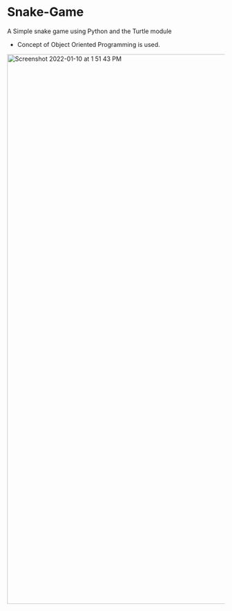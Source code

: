 # Snake-Game
A Simple snake game using Python and the Turtle module
  - Concept of Object Oriented Programming is used.
 
<img width="1274" alt="Screenshot 2022-01-10 at 1 51 43 PM" src="https://user-images.githubusercontent.com/80560020/148736089-4d624e3a-f4d5-4d0d-b288-3f7fa82b2b59.png">
